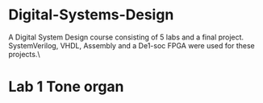 # Digital-Systems-Design
A Digital System Design course consisting of 5 labs and a final project. SystemVerilog, VHDL, Assembly and a De1-soc FPGA were used for these projects.\
# Lab 1 Tone organ

